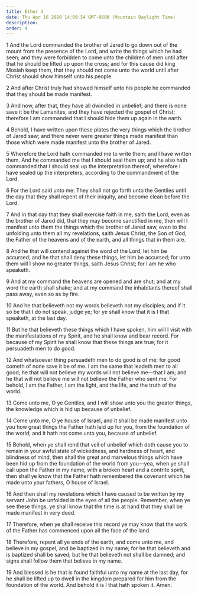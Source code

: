 ```yaml
---
title: Ether 4
date: Thu Apr 16 2020 14:09:54 GMT-0600 (Mountain Daylight Time)
description: 
order: 4
---
```


<p>
  1 And the Lord commanded the brother of Jared to go down out of the mount from
  the presence of the Lord, and write the things which he had seen; and they
  were forbidden to come unto the children of men until after that he should be
  lifted up upon the cross; and for this cause did king Mosiah keep them, that
  they should not come unto the world until after Christ should show himself
  unto his people.
</p>
<p>
  2 And after Christ truly had showed himself unto his people he commanded that
  they should be made manifest.
</p>
<p>
  3 And now, after that, they have all dwindled in unbelief; and there is none
  save it be the Lamanites, and they have rejected the gospel of Christ;
  therefore I am commanded that I should hide them up again in the earth.
</p>
<p>
  4 Behold, I have written upon these plates the very things which the brother
  of Jared saw; and there never were greater things made manifest than those
  which were made manifest unto the brother of Jared.
</p>
<p>
  5 Wherefore the Lord hath commanded me to write them; and I have written them.
  And he commanded me that I should seal them up; and he also hath commanded
  that I should seal up the interpretation thereof; wherefore I have sealed up
  the interpreters, according to the commandment of the Lord.
</p>
<p>
  6 For the Lord said unto me: They shall not go forth unto the Gentiles until
  the day that they shall repent of their iniquity, and become clean before the
  Lord.
</p>
<p>
  7 And in that day that they shall exercise faith in me, saith the Lord, even
  as the brother of Jared did, that they may become sanctified in me, then will
  I manifest unto them the things which the brother of Jared saw, even to the
  unfolding unto them all my revelations, saith Jesus Christ, the Son of God,
  the Father of the heavens and of the earth, and all things that in them are.
</p>
<p>
  8 And he that will contend against the word of the Lord, let him be accursed;
  and he that shall deny these things, let him be accursed; for unto them will I
  show no greater things, saith Jesus Christ; for I am he who speaketh.
</p>
<p>
  9 And at my command the heavens are opened and are shut; and at my word the
  earth shall shake; and at my command the inhabitants thereof shall pass away,
  even so as by fire.
</p>
<p>
  10 And he that believeth not my words believeth not my disciples; and if it so
  be that I do not speak, judge ye; for ye shall know that it is I that
  speaketh, at the last day.
</p>
<p>
  11 But he that believeth these things which I have spoken, him will I visit
  with the manifestations of my Spirit, and he shall know and bear record. For
  because of my Spirit he shall know that these things are true; for it
  persuadeth men to do good.
</p>
<p>
  12 And whatsoever thing persuadeth men to do good is of me; for good cometh of
  none save it be of me. I am the same that leadeth men to all good; he that
  will not believe my words will not believe me&#x2014;that I am; and he that
  will not believe me will not believe the Father who sent me. For behold, I am
  the Father, I am the light, and the life, and the truth of the world.
</p>
<p>
  13 Come unto me, O ye Gentiles, and I will show unto you the greater things,
  the knowledge which is hid up because of unbelief.
</p>
<p>
  14 Come unto me, O ye house of Israel, and it shall be made manifest unto you
  how great things the Father hath laid up for you, from the foundation of the
  world; and it hath not come unto you, because of unbelief.
</p>
<p>
  15 Behold, when ye shall rend that veil of unbelief which doth cause you to
  remain in your awful state of wickedness, and hardness of heart, and blindness
  of mind, then shall the great and marvelous things which have been hid up from
  the foundation of the world from you&#x2014;yea, when ye shall call upon the
  Father in my name, with a broken heart and a contrite spirit, then shall ye
  know that the Father hath remembered the covenant which he made unto your
  fathers, O house of Israel.
</p>
<p>
  16 And then shall my revelations which I have caused to be written by my
  servant John be unfolded in the eyes of all the people. Remember, when ye see
  these things, ye shall know that the time is at hand that they shall be made
  manifest in very deed.
</p>
<p>
  17 Therefore, when ye shall receive this record ye may know that the work of
  the Father has commenced upon all the face of the land.
</p>
<p>
  18 Therefore, repent all ye ends of the earth, and come unto me, and believe
  in my gospel, and be baptized in my name; for he that believeth and is
  baptized shall be saved; but he that believeth not shall be damned; and signs
  shall follow them that believe in my name.
</p>
<p>
  19 And blessed is he that is found faithful unto my name at the last day, for
  he shall be lifted up to dwell in the kingdom prepared for him from the
  foundation of the world. And behold it is I that hath spoken it. Amen.
</p>
